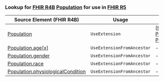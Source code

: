 ### Lookup for [FHIR R4B](https://hl7.org/fhir/R4B/) [Population](https://hl7.org/fhir/R4B/Population.html) for use in [FHIR R5](https://hl7.org/fhir/R5/)

| Source Element (FHIR R4B) | Usage | Target |
| -------------- | ----- | ------ |
| [Population](https://hl7.org/fhir/R4B/Population.html#resource) | `UseExtension` | [http://hl7.org/fhir/4.3/StructureDefinition/extension-Population](StructureDefinition-ext-R4B-Population.html) |
| [Population.age[x]](https://hl7.org/fhir/R4B/Population.html#resource) | `UseExtensionFromAncestor` | - |
| [Population.gender](https://hl7.org/fhir/R4B/Population.html#resource) | `UseExtensionFromAncestor` | - |
| [Population.race](https://hl7.org/fhir/R4B/Population.html#resource) | `UseExtensionFromAncestor` | - |
| [Population.physiologicalCondition](https://hl7.org/fhir/R4B/Population.html#resource) | `UseExtensionFromAncestor` | - |
